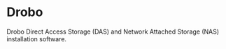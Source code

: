 # Drobo
Drobo Direct Access Storage (DAS) and Network Attached Storage (NAS) installation software.

